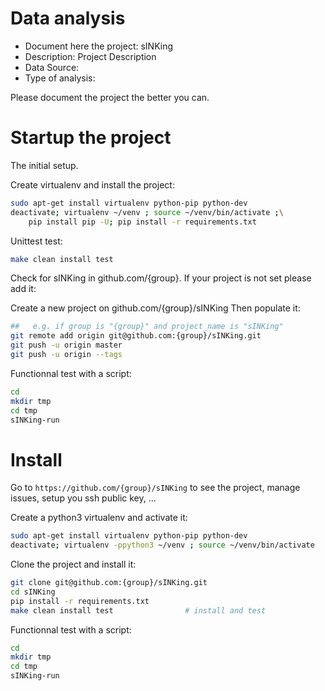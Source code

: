 # Data analysis
- Document here the project: sINKing
- Description: Project Description
- Data Source:
- Type of analysis:

Please document the project the better you can.

# Startup the project

The initial setup.

Create virtualenv and install the project:
```bash
sudo apt-get install virtualenv python-pip python-dev
deactivate; virtualenv ~/venv ; source ~/venv/bin/activate ;\
    pip install pip -U; pip install -r requirements.txt
```

Unittest test:
```bash
make clean install test
```

Check for sINKing in github.com/{group}. If your project is not set please add it:

Create a new project on github.com/{group}/sINKing
Then populate it:

```bash
##   e.g. if group is "{group}" and project_name is "sINKing"
git remote add origin git@github.com:{group}/sINKing.git
git push -u origin master
git push -u origin --tags
```

Functionnal test with a script:

```bash
cd
mkdir tmp
cd tmp
sINKing-run
```

# Install

Go to `https://github.com/{group}/sINKing` to see the project, manage issues,
setup you ssh public key, ...

Create a python3 virtualenv and activate it:

```bash
sudo apt-get install virtualenv python-pip python-dev
deactivate; virtualenv -ppython3 ~/venv ; source ~/venv/bin/activate
```

Clone the project and install it:

```bash
git clone git@github.com:{group}/sINKing.git
cd sINKing
pip install -r requirements.txt
make clean install test                # install and test
```
Functionnal test with a script:

```bash
cd
mkdir tmp
cd tmp
sINKing-run
```
